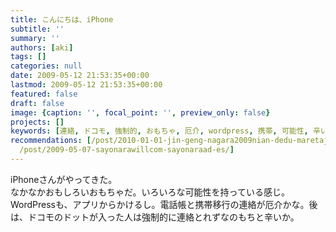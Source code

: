 ```yaml
---
title: こんにちは、iPhone
subtitle: ''
summary: ''
authors: [aki]
tags: []
categories: null
date: 2009-05-12 21:53:35+00:00
lastmod: 2009-05-12 21:53:35+00:00
featured: false
draft: false
image: {caption: '', focal_point: '', preview_only: false}
projects: []
keywords: [連絡, ドコモ, 強制的, おもちゃ, 厄介, wordpress, 携帯, 可能性, 辛い, 移行]
recommendations: [/post/2010-01-01-jin-geng-nagara2009nian-dedu-maretaji-shi/, /post/2015-11-02-amazon-fire-tv-stickwomai-tutaraapple-tv-plus-chromecast-tiyotutoninatuta/,
  /post/2009-05-07-sayonarawillcom-sayonaraad-es/]
---
```

iPhoneさんがやってきた。  
なかなかおもしろいおもちゃだ。いろいろな可能性を持っている感じ。  
WordPressも、アプリからかけるし。電話帳と携帯移行の連絡が厄介かな。後は、ドコモのドットが入った人は強制的に連絡とれずなのもちと辛いか。


